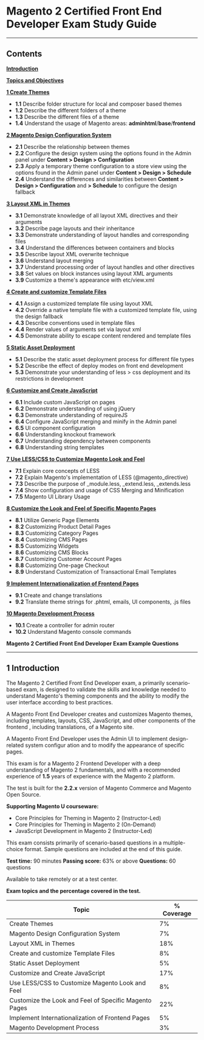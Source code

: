 # Magento 2 Certified Front End Developer Exam Study Guide


-----

## **Contents**

**[Introduction](./introduction)**

**[Topics and Objectives](./topics-and-objectives)**

**[1 Create Themes](./topics-and-objectives/1.md)**
* **1.1** Describe folder structure for local and composer based themes
* **1.2** Describe the different folders of a theme
* **1.3** Describe the different files of a theme
* **1.4** Understand the usage of Magento areas: **adminhtml**/**base**/**frontend**

**[2 Magento Design Configuration System](./topics-and-objectives/2.md)**
* **2.1**  Describe the relationship between themes
* **2.2**  Configure the design system using the options found in the Admin panel under **Content > Design > Configuration**
* **2.3**  Apply a temporary theme configuration to a store view using the options found in the Admin panel under **Content > Design > Schedule**
* **2.4**  Understand the differences and similarities between **Content > Design > Configuration** and **> Schedule** to configure the design fallback

**[3 Layout XML in Themes](./topics-and-objectives/3.md)**
* **3.1**  Demonstrate knowledge of all layout XML directives and their arguments
* **3.2**  Describe page layouts and their inheritance
* **3.3**  Demonstrate understanding of layout handles and corresponding files
* **3.4**  Understand the differences between containers and blocks
* **3.5**  Describe layout XML overwrite technique
* **3.6**  Understand layout merging
* **3.7**  Understand processing order of layout handles and other directives
* **3.8**  Set values on block instances using layout XML arguments
* **3.9**  Customize a theme's appearance with etc/view.xml

**[4 Create and customize Template Files](./topics-and-objectives/4.md)**
* **4.1**  Assign a customized template file using layout XML
* **4.2**  Override a native template file with a customized template file, using the design fallback
* **4.3**  Describe conventions used in template files
* **4.4**  Render values of arguments set via layout xml
* **4.5**  Demonstrate ability to escape content rendered and template files

**[5 Static Asset Deployment](./topics-and-objectives/5.md)**
* **5.1**  Describe the static asset deployment process for different file types
* **5.2**  Describe the effect of deploy modes on front end development
* **5.3**  Demonstrate your understanding of less > css deployment and its restrictions in development

**[6 Customize and Create JavaScript](./topics-and-objectives/6.md)**
* **6.1**  Include custom JavaScript on pages
* **6.2**  Demonstrate understanding of using jQuery
* **6.3**  Demonstrate understanding of requireJS
* **6.4**  Configure JavaScript merging and minify in the Admin panel
* **6.5**  UI component configuration
* **6.6**  Understanding knockout framework
* **6.7**  Understanding dependency between components
* **6.8**  Understanding string templates

**[7 Use LESS/CSS to Customize Magento Look and Feel](./topics-and-objectives/7.md)**
* **7.1**  Explain core concepts of LESS
* **7.2**  Explain Magento's implementation of LESS (@magento_directive)
* **7.3**  Describe the purpose of _module.less, _extend.less, _extends.less
* **7.4**  Show configuration and usage of CSS Merging and Minification
* **7.5**  Magento UI Library Usage

**[8 Customize the Look and Feel of Specific Magento Pages](./topics-and-objectives/8.md)**
* **8.1**  Utilize Generic Page Elements
* **8.2**  Customizing Product Detail Pages
* **8.3**  Customizing Category Pages
* **8.4**  Customizing CMS Pages
* **8.5**  Customizing Widgets  
* **8.6**  Customizing CMS Blocks
* **8.7**  Customizing Customer Account Pages
* **8.8**  Customizing One-page Checkout
* **8.9**  Understand Customization of Transactional Email Templates

**[9 Implement Internationalization of Frontend Pages](./topics-and-objectives/9.md)**
* **9.1**  Create and change translations
* **9.2**  Translate theme strings for .phtml, emails, UI components, .js files

**[10 Magento Development Process](./topics-and-objectives/10.md)**
* **10.1**  Create a controller for admin router
* **10.2**  Understand Magento console commands

**Magento 2 Certified Front End Developer Exam Example Questions**


----


## **1 Introduction**

The Magento 2 Certified Front End Developer exam, a primarily scenario-based exam, is designed to validate the skills and knowledge needed to understand Magento's theming components and the ability to modify the user interface according to best practices.

A Magento Front End Developer creates and customizes Magento themes, including templates, layouts, CSS, JavaScript, and other components of the frontend , including translations, of a Magento site. 

A Magento Front End Developer uses the Admin UI to implement design-related system configur ation and to modify the appearance of specific pages. 

This exam is for a Magento 2 Frontend Developer with a deep understanding of Magento 2 fundamentals, and with a recommended experience of **1.5** years of experience with the Magento 2 platform.

The test is built for the **2.2.x** version of Magento Commerce and Magento Open Source.

**Supporting Magento U courseware:**
 
* Core Principles for Theming in Magento 2 (Instructor-Led)
* Core Principles for Theming in Magento 2 (On-Demand)
* JavaScript Development in Magento 2 (Instructor-Led)


This exam consists primarily of scenario-based questions in a multiple-choice format. Sample questions are included at the end of this guide.

**Test time:** 90 minutes
**Passing score:** 63% or above
**Questions:** 60 questions 

Available to take remotely or at a test center. 


**Exam topics and the percentage covered in the test.** 

 Topic | % Coverage 
 ----- | ----- 
Create Themes | 7%
Magento Design Configuration System | 7%
Layout XML in Themes | 18%
Create and customize Template Files | 8%
Static Asset Deployment | 5%
Customize and Create JavaScript | 17%
Use LESS/CSS to Customize Magento Look and Feel | 8%
Customize the Look and Feel of Specific Magento Pages | 22%
Implement Internationalization of Frontend Pages | 5%
Magento Development Process | 3%




